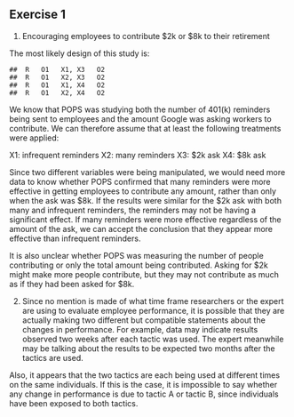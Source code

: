 ## Exercise 1

1. Encouraging employees to contribute $2k or $8k to their retirement

The most likely design of this study is:

    ##  R   O1   X1, X3   O2
    ##  R   O1   X2, X3   O2
    ##  R   O1   X1, X4   O2
    ##  R   O1   X2, X4   O2

We know that POPS was studying both the number of 401(k) reminders being sent to employees and the amount Google was asking workers to contribute. We can therefore assume that at least the following treatments were applied:

X1: infrequent reminders
X2: many reminders
X3: $2k ask
X4: $8k ask

Since two different variables were being manipulated, we would need more data to know whether POPS confirmed that many reminders were more effective in getting employees to contribute any amount, rather than only when the ask was $8k. If the results were similar for the $2k ask with both many and infrequent reminders, the reminders may not be having a significant effect. If many reminders were more effective regardless of the amount of the ask, we can accept the conclusion that they appear more effective than infrequent reminders. 

It is also unclear whether POPS was measuring the number of people contributing or only the total amount being contributed. Asking for $2k might make more people contribute, but they may not contribute as much as if they had been asked for $8k. 

2. Since no mention is made of what time frame researchers or the expert are using to evaluate employee performance, it is possible that they are actually making two different but compatible statements about the changes in performance. For example, data may indicate results observed two weeks after each tactic was used. The expert meanwhile may be talking about the results to be expected two months after the tactics are used.

Also, it appears that the two tactics are each being used at different times on the same individuals. If this is the case, it is impossible to say whether any change in performance is due to tactic A or tactic B, since individuals have been exposed to both tactics.
